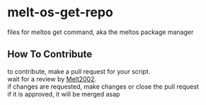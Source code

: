 # melt-os-get-repo
files for meltos get command, aka the meltos package manager

## How To Contribute
to contribute, make a pull request for your script.  
wait for a review by [Melt2002](https://github.com/Melt2002/).  
if changes are requested, make changes or close the pull request  
if it is approved, it will be merged asap  
